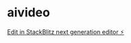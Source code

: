 # aivideo

[Edit in StackBlitz next generation editor ⚡️](https://stackblitz.com/~/github.com/foxmoon/aivideo)